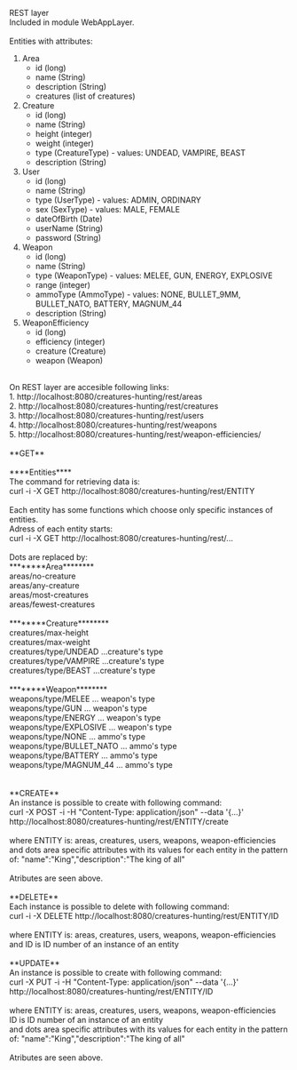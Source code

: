 REST layer<br>
Included in module WebAppLayer.<br>
<br>
Entities with attributes:<br>
1. Area<br>
	- id (long)<br>
	- name (String)<br>
	- description (String)<br>
	- creatures (list of creatures)<br>
2. Creature<br>
	- id (long)<br>
	- name (String) <br>
	- height (integer)<br>
	- weight (integer)<br>
	- type (CreatureType) - values: UNDEAD, VAMPIRE, BEAST	<br>
	- description (String)<br>
3. User<br>
	- id (long)<br>
	- name (String)<br>
	- type (UserType) - values: ADMIN, ORDINARY<br>
	- sex (SexType) - values: MALE, FEMALE<br>
	- dateOfBirth (Date)<br>
	- userName (String)<br>
	- password (String)<br>
4. Weapon<br>
	- id (long)<br>
	- name (String)<br>
	- type (WeaponType) - values: MELEE, GUN, ENERGY, EXPLOSIVE<br>
	- range (integer)<br>
	- ammoType (AmmoType) - values:  NONE, BULLET_9MM, BULLET_NATO, BATTERY, MAGNUM_44<br>
	- description (String)<br>
5. WeaponEfficiency<br>
	- id (long)<br>
	- efficiency (integer)<br>
	- creature (Creature)<br>
	- weapon (Weapon)<br>
<br>
On REST layer are accesible following links:<br>
1. http://localhost:8080/creatures-hunting/rest/areas<br>
2. http://localhost:8080/creatures-hunting/rest/creatures<br>
3. http://localhost:8080/creatures-hunting/rest/users<br>
4. http://localhost:8080/creatures-hunting/rest/weapons<br>
5. http://localhost:8080/creatures-hunting/rest/weapon-efficiencies/<br>
<br>
**GET**<br>
<br>
****Entities****<br>
The command for retrieving data is:<br>
curl -i -X GET http://localhost:8080/creatures-hunting/rest/ENTITY<br>
<br>
Each entity has some functions which choose only specific instances of entities.<br>
Adress of each entity starts:<br>
curl -i -X GET http://localhost:8080/creatures-hunting/rest/...<br>
<br>
Dots are replaced by:<br>
********Area********<br>
areas/no-creature<br>
areas/any-creature<br>
areas/most-creatures<br>
areas/fewest-creatures<br>
	<br>
********Creature********<br>
creatures/max-height<br>
creatures/max-weight<br>
creatures/type/UNDEAD ...creature's type<br>
creatures/type/VAMPIRE ...creature's type<br>
creatures/type/BEAST ...creature's type<br>
<br>
********Weapon********<br>
weapons/type/MELEE ... weapon's type<br>
weapons/type/GUN ... weapon's type<br>
weapons/type/ENERGY ... weapon's type<br>
weapons/type/EXPLOSIVE ... weapon's type<br>
weapons/type/NONE ... ammo's type<br>
weapons/type/BULLET_NATO ... ammo's type<br>
weapons/type/BATTERY ... ammo's type<br>
weapons/type/MAGNUM_44 ... ammo's type<br>
<br>
<br>
**CREATE**<br>
An instance is possible to create with following command:<br>
curl -X POST -i -H "Content-Type: application/json" --data '{...}'<br> http://localhost:8080/creatures-hunting/rest/ENTITY/create<br>
<br>
where ENTITY is: areas, creatures, users, weapons, weapon-efficiencies<br>
and dots area specific attributes with its values for each entity in the pattern of: "name":"King","description":"The king of all"<br>
<br>
Atributes are seen above.<br>
<br>
**DELETE**<br>
Each instance is possible to delete with following command: <br>
curl -i -X DELETE http://localhost:8080/creatures-hunting/rest/ENTITY/ID<br>
<br>
where ENTITY is: areas, creatures, users, weapons, weapon-efficiencies<br>
and ID is ID number of an instance of an entity<br>
<br>
**UPDATE**<br>
An instance is possible to create with following command:<br>
curl -X PUT -i -H "Content-Type: application/json" --data '{...}' http://localhost:8080/creatures-hunting/rest/ENTITY/ID<br>
<br>
where ENTITY is: areas, creatures, users, weapons, weapon-efficiencies<br>
ID is ID number of an instance of an entity<br>
and dots area specific attributes with its values for each entity in the pattern of: "name":"King","description":"The king of all"<br>
<br>
Atributes are seen above.<br>

